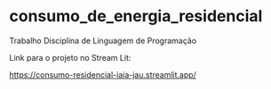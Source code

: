 # consumo_de_energia_residencial
Trabalho Disciplina de Linguagem de Programação

Link para o projeto no Stream Lit:

https://consumo-residencial-iaia-jau.streamlit.app/
